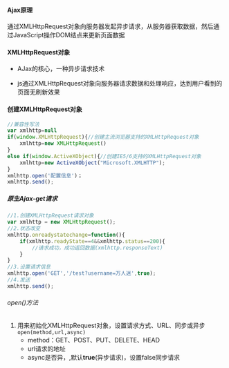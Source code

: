 #### Ajax原理

​	通过XMLHttpRequest对象向服务器发起异步请求，从服务器获取数据，然后通过JavaScript操作DOM结点来更新页面数据

#### XMLHttpRequest对象

+ AJax的核心，一种异步请求技术

+ js通过XMLHttpRequest对象向服务器请求数据和处理响应，达到用户看到的页面无刷新效果

#### 创建XMLHttpRequest对象
```js
//兼容性写法
var xmlhttp=null
if(window.XMLHttpRequest){//创建主流浏览器支持的XMLHttpRequest对象
	xmlhttp=new XMLHttpRequest()
}
else if(window.ActiveXObject){//创建IE5/6支持的XMLHttpRequest对象
    xmlhttp=new ActiveXObject("Microsoft.XMLHTTP");
}
xmlhttp.open('配置信息')；
xmlhttp.send();
```

##### 原生Ajax-get请求

```js
//1.创建XMLHttpRequest请求对象
var xmlhttp = new XMLHttpRequest();
//2.状态改变
xmlhttp.onreadystatechange=function(){
    if(xmlhttp.readyState==4&&xmlhttp.status==200){
        //请求成功，成功返回数据(xmlhttp.responseText)
    }
}
//3.设置请求信息
xmlhttp.open('GET','/test?username=万人迷',true);
//4.发送
xmlhttp.send();
```

###### open()方法

1. 用来初始化XMLHttpRequest对象，设置请求方式、URL、同步或异步
	`open(method,url,async)`
	- method：GET、POST、PUT、DELETE、HEAD
	- url请求的地址
	- async是否异，,默认**true**(异步请求)，设置false同步请求

